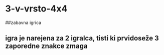 # 3-v-vrsto-4x4

##zabavna igrica

## igra je narejena za 2 igralca, tisti ki prvidoseže 3 zaporedne znakce zmaga